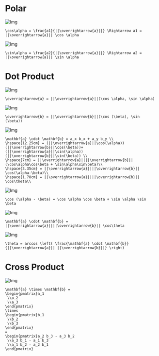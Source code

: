 
# Polar

![Img](./polar_component_x.png)
```
\cos\alpha = \frac{a1}{||\overrightarrow{a}||} \Rightarrow a1 = ||\overrightarrow{a}|| \cos \alpha
```

![Img](./polar_component_y.png)
```
\sin\alpha = \frac{a2}{||\overrightarrow{a}||} \Rightarrow a2 = ||\overrightarrow{a}|| \sin \alpha
```

# Dot Product

![Img](./dot_product_a.png)
```
\overrightarrow{a} = ||\overrightarrow{a}||(\cos \alpha, \sin \alpha)
```

![Img](./dot_product_b.png)
```
\overrightarrow{b} = ||\overrightarrow{b}||(\cos (\beta), \sin (\beta))
```

![Img](./dot_product_polar.png)
```
\mathbf{a} \cdot \mathbf{b} = a_x b_x + a_y b_y \\
\hspace{12.25cm} = (||\overrightarrow{a}||\cos(\alpha))(||\overrightarrow{b}||\cos(\beta))+(||\overrightarrow{a}||\sin(\alpha))(||\overrightarrow{b}||\sin(\beta)) \\
\hspace{7cm} = ||\overrightarrow{a}||||\overrightarrow{b}||(\cos\alpha\cos\beta + \sin\alpha\sin\beta)\\
\hspace{3.35cm} = ||\overrightarrow{a}||||\overrightarrow{b}|| \cos(\alpha-\beta)\\
\hspace{1.78cm} = ||\overrightarrow{a}||||\overrightarrow{b}|| \cos\theta\\
```

![Img](./cos_identity_rule.png)
```
\cos (\alpha - \beta) = \cos \alpha \cos \beta + \sin \alpha \sin \beta
```

![Img](./dot_product_polar.png)
```
\mathbf{a} \cdot \mathbf{b} = ||\overrightarrow{a}||||\overrightarrow{b}|| \cos\theta
```

![Img](./dot_product_angle.png)
```
\theta = arccos \left( \frac{\mathbf{a} \cdot \mathbf{b}}{||\overrightarrow{a}|| ||\overrightarrow{b}||} \right)
```

# Cross Product

![Img](./cross_product.png)

```
\mathbf{a} \times \mathbf{b} = 
\begin{pmatrix}a_1
 \\a_2
 \\a_3
\end{pmatrix}
\times
\begin{pmatrix}b_1
 \\b_2
 \\b_3
\end{pmatrix}
=
\begin{pmatrix}a_2 b_3 - a_3 b_2
 \\a_3 b_1 - a_1 b_3
 \\a_1 b_2 - a_2 b_1
\end{pmatrix}
```